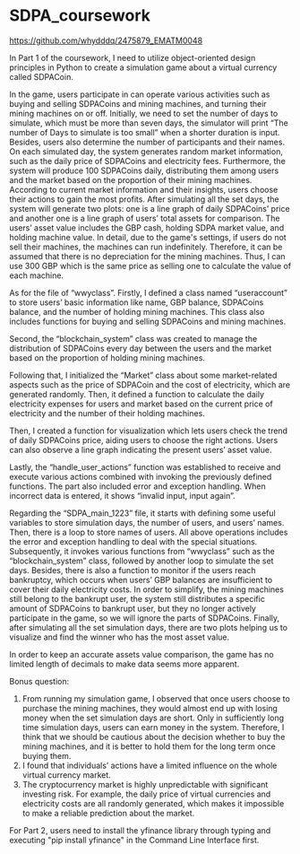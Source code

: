 # SDPA_coursework
https://github.com/whydddq/2475879_EMATM0048



In Part 1 of the coursework, I need to utilize object-oriented design principles in Python to create a simulation game about a virtual currency called SDPACoin.

In the game, users participate in can operate various activities such as buying and selling SDPACoins and mining machines, and turning their mining machines on or off. Initially, we need to set the number of days to simulate, which must be more than seven days, the simulator will print “The number of Days to simulate is too small” when a shorter duration is input. Besides, users also determine the number of participants and their names. On each simulated day, the system generates random market information, such as the daily price of SDPACoins and electricity fees. Furthermore, the system will produce 100 SDPACoins daily, distributing them among users and the market based on the proportion of their mining machines. According to current market information and their insights, users choose their actions to gain the most profits. After simulating all the set days, the system will generate two plots: one is a line graph of daily SDPACoins’ price and another one is a line graph of users’ total assets for comparison. The users’ asset value includes the GBP cash, holding SDPA market value, and holding machine value. In detail, due to the game's settings, if users do not sell their machines, the machines can run indefinitely. Therefore, it can be assumed that there is no depreciation for the mining machines. Thus, I can use 300 GBP which is the same price as selling one to calculate the value of each machine.

As for the file of “wwyclass”. Firstly, I defined a class named “useraccount” to store users’ basic information like name, GBP balance, SDPACoins balance, and the number of holding mining machines. This class also includes functions for buying and selling SDPACoins and mining machines.

Second, the “blockchain_system” class was created to manage the distribution of SDPACoins every day between the users and the market based on the proportion of holding mining machines.

Following that, I initialized the “Market” class about some market-related aspects such as the price of SDPACoin and the cost of electricity, which are generated randomly. Then, it defined a function to calculate the daily electricity expenses for users and market based on the current price of electricity and the number of  their holding machines.

Then, I created a function for visualization which lets users check the trend of daily SDPACoins price, aiding users to choose the right actions. Users can also observe a line graph indicating the present users’ asset value.

Lastly, the “handle_user_actions” function was established to receive and execute various actions combined with invoking the previously defined functions. The part also included error and exception handling. When incorrect data is entered, it shows “invalid input, input again”.

Regarding the “SDPA_main_1223” file, it starts with defining some useful variables to store simulation days, the number of users, and users’ names. Then, there is a loop to store names of users. All above operations includes the error and exception handling to deal with the special situations. Subsequently, it invokes various functions from “wwyclass” such as the “blockchain_system” class, followed by another loop to simulate the set days. Besides, there is also a function to monitor if the users reach bankruptcy, which occurs when users’ GBP balances are insufficient to cover their daily electricity costs. In order to simplify, the mining machines still belong to the bankrupt user, the system still distributes a specific amount of SDPACoins to bankrupt user, but they no longer actively participate in the game, so we will ignore the parts of SDPACoins. Finally, after simulating all the set simulation days, there are two plots helping us to visualize and find the winner who has the most asset value.

In order to keep an accurate assets value comparison, the game has no limited length of decimals to make data seems more apparent.

Bonus question:
1. From running my simulation game, I observed that once users choose to purchase the mining machines, they would almost end up with losing money when the set simulation days are short. Only in sufficiently long time simulation days, users can earn money in the system. Therefore, I think that we should be cautious about the decision whether to buy the mining machines, and it is better to hold them for the long term once buying them.
2. I found that individuals’ actions have a limited influence on the whole virtual currency market.
3. The cryptocurrency market is highly unpredictable with significant investing risk. For example, the daily price of virtual currencies and electricity costs are all randomly generated, which makes it impossible to make a reliable prediction about the market.

For Part 2, users need to install the yfinance library through typing and executing "pip install yfinance" in the Command Line Interface first.
